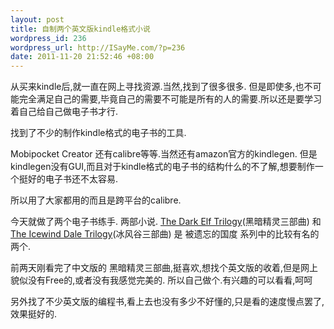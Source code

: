 ```yaml
--- 
layout: post
title: 自制两个英文版kindle格式小说
wordpress_id: 236
wordpress_url: http://ISayMe.com/?p=236
date: 2011-11-20 21:52:46 +08:00
---
```

从买来kindle后,就一直在网上寻找资源.当然,找到了很多很多.
但是即使多,也不可能完全满足自己的需要,毕竟自己的需要不可能是所有的人的需要.所以还是要学习着自己给自己做电子书才行.

找到了不少的制作kindle格式的电子书的工具.

Mobipocket Creator 还有calibre等等.当然还有amazon官方的kindlegen.  但是kindlegen没有GUI,而且对于kindle格式的电子书的结构什么的不了解,想要制作一个挺好的电子书还不太容易.

所以用了大家都用的而且是跨平台的calibre.

今天就做了两个电子书练手.
两部小说. 
[The Dark Elf Trilogy](http://115.com/file/bhrqfflw)(黑暗精灵三部曲) 和 [The Icewind Dale Trilogy](http://115.com/file/bhrqfupx)(冰风谷三部曲) 
是 被遗忘的国度 系列中的比较有名的两个.

前两天刚看完了中文版的 黑暗精灵三部曲,挺喜欢,想找个英文版的收着,但是网上貌似没有Free的,或者没有我感觉完美的.
所以自己做个.有兴趣的可以看看,呵呵

另外找了不少英文版的编程书,看上去也没有多少不好懂的,只是看的速度慢点罢了,效果挺好的.
